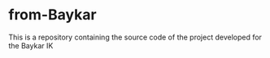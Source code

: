 # from-Baykar
This is a repository containing the source code of the project developed for the Baykar IK
